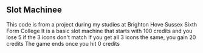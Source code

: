 ## Slot Machinee

This code is from a project during my studies at Brighton Hove Sussex Sixth Form College
It is a basic slot machine that starts with 100 credits and you lose 5 if the 3 icons don't match
If you get all 3 icons the same, you gain 20 credits
The game ends once you hit 0 credits
